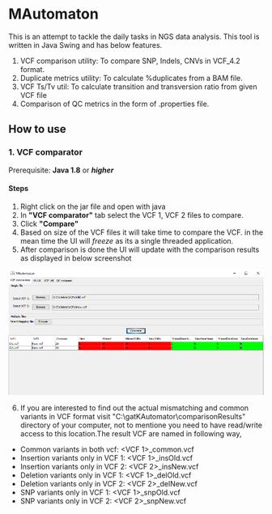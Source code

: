 # MAutomaton

This is an attempt to tackle the daily tasks in NGS data analysis. This tool is written in Java Swing and has below features.

1. VCF comparison utility: To compare SNP, Indels, CNVs in VCF_4.2 format.
2. Duplicate metrics utility: To calculate %duplicates from a BAM file.
3. VCF Ts/Tv util: To calculate transition and transversion ratio from given VCF file
4. Comparison of QC metrics in the form of .properties file.


## How to use

### 1. VCF comparator

Prerequisite: **Java 1.8** or **_higher_**

#### Steps
1. Right click on the jar file and open with java
2. In **"VCF comparator"** tab select the VCF 1, VCF 2 files to compare.
3. Click **"Compare"**
4. Based on size of the VCF files it will take time to compare the VCF. in the mean time the UI will _freeze_ as its a single threaded application.
5. After comparison is done the UI will update with the comparison results as displayed in below screenshot


![alt text](https://github.com/manojbhosale/hello-world/blob/master/MAutomatonScreen.png "MAutomaton screen")

6. If you are interested to find out the actual mismatching and common variants in VCF format visit "C:\gatKAutomator\comparisonResults" directory of your computer, not to mentione you need to have read/write access to this location.The result VCF are named in following way,

* Common variants in both vcf: <VCF 1>_common.vcf
* Insertion variants only in VCF 1: <VCF 1>_insOld.vcf
* Insertion variants only in VCF 2: <VCF 2>_insNew.vcf
* Deletion variants only in VCF 1: <VCF 1>_delOld.vcf
* Deletion variants only in VCF 2: <VCF 2>_delNew.vcf
* SNP variants only in VCF 1: <VCF 1>_snpOld.vcf
* SNP variants only in VCF 2: <VCF 2>_snpNew.vcf
